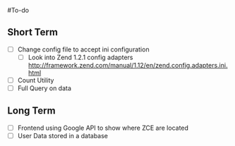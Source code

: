 #To-do
## Short Term
- [ ] Change config file to accept ini configuration
    - [ ] Look into Zend 1.2.1 config adapters http://framework.zend.com/manual/1.12/en/zend.config.adapters.ini.html
- [ ] Count Utility
- [ ] Full Query on data

## Long Term
- [ ] Frontend using Google API to show where ZCE are located
- [ ] User Data stored in a database
